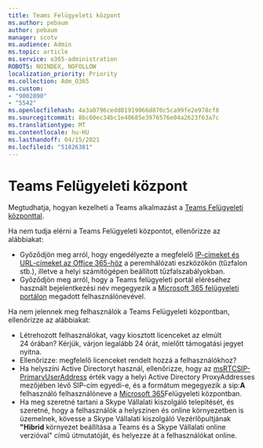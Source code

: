 ```yaml
---
title: Teams Felügyeleti központ
ms.author: pebaum
author: pebaum
manager: scotv
ms.audience: Admin
ms.topic: article
ms.service: o365-administration
ROBOTS: NOINDEX, NOFOLLOW
localization_priority: Priority
ms.collection: Adm_O365
ms.custom:
- "9002890"
- "5542"
ms.openlocfilehash: 4a3a0796cedd81919066d870c5ca99fe2e978cf8
ms.sourcegitcommit: 8bc60ec34bc1e40685e3976576e04a2623f63a7c
ms.translationtype: MT
ms.contentlocale: hu-HU
ms.lasthandoff: 04/15/2021
ms.locfileid: "51826381"
---
```

# <a name="teams-admin-center"></a>Teams Felügyeleti központ

Megtudhatja, hogyan kezelheti a Teams alkalmazást a [Teams Felügyeleti központtal](https://docs.microsoft.com/microsoftteams/manage-teams-skypeforbusiness-admin-center).

Ha nem tudja elérni a Teams Felügyeleti központot, ellenőrizze az alábbiakat:

- Győződjön meg arról, hogy engedélyezte a megfelelő [IP-címeket és URL-címeket az Office 365-höz](https://docs.microsoft.com/Office365/Enterprise/office-365-ip-web-service) a peremhálózati eszközökön (tűzfalon stb.), illetve a helyi számítógépen beállított tűzfalszabályokban.
- Győződjön meg arról, hogy a Teams felügyeleti portál eléréséhez használt bejelentkezési név megegyezik a [Microsoft 365 felügyeleti portálon](https://admin.microsoft.com/Adminportal/Home?source=applauncher#/users) megadott felhasználónevével.

Ha nem jelennek meg felhasználók a Teams Felügyeleti központban, ellenőrizze az alábbiakat:

- Létrehozott felhasználókat, vagy kiosztott licenceket az elmúlt 24 órában? Kérjük, várjon legalább 24 órát, mielőtt támogatási jegyet nyitna.
- Ellenőrizze: megfelelő licenceket rendelt hozzá a felhasználókhoz?
- Ha helyszíni Active Directoryt használ, ellenőrizze, hogy az [msRTCSIP-PrimaryUserAddress](https://docs.microsoft.com/skypeforbusiness/troubleshoot/online-configuration/msrtcsip-primaryuseraddress-proxyaddaddress) érték vagy a helyi Active Directory ProxyAddresses mezőjében lévő SIP-cím egyedi-e, és a formátum megegyezik a sip:**A** felhasználó felhasználóneve a [Microsoft 365](https://admin.microsoft.com/Adminportal/Home?source=applauncher#/users)Felügyeleti központban.
- Ha meg szeretné tartani a Skype Vállalati kiszolgáló telepítését, és szeretné, hogy a felhasználók a helyszínen és online környezetben is üzemelnek, kövesse a Skype Vállalati kiszolgáló Vezérlőpultjának **"Hibrid** környezet beállítása a Teams és a Skype Vállalati online verzióval" című útmutatóját, és helyezze át a felhasználókat online.
